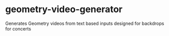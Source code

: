 # geometry-video-generator
Generates Geometry videos from text based inputs designed for backdrops for concerts
